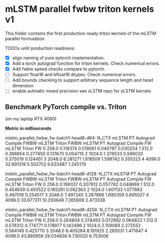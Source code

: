 # mLSTM parallel fwbw triton kernels v1

This folder contains the first production ready triton kernels of the mLSTM parallel formulation.

TODOs until production readiness:

- [x] align naming of pure pytorch implementation.
- [x] Add a torch autograd function for triton kernels. Check numerical errors.
- [x] Add fwbw speed checks compare to pytorch.
- [ ] Support float16 and bfloat16 dtypes. Check numerical errors.
- [ ] Add bounds checking to support arbitrary sequence length and head dimension
- [ ] enable autmatic mixed precision see xLSTM repo for sLSTM kernels

## Benchmark PyTorch compile vs. Triton

(on my laptop RTX 4060)

**Metric in milliseconds**

mlstm_parallel_fwbw_fw-batch1-head8-d64:
    N_CTX  mLSTM PT Autograd Compile FWBW  mLSTM Triton FWBW  mLSTM PT Autograd Compile FW  mLSTM Triton FW
0   256.0                        0.118374           0.519061                      0.040797         0.030254
1   512.0                        0.388854           0.277450                      0.131670         0.054715
2  1024.0                        1.378533           0.598020                      0.375019         0.124451
3  2048.0                        6.281271           1.618509                      1.598742         0.355323
4  4096.0                       32.691319           5.502702                      6.633487         1.245179

mlstm_parallel_fwbw_fw-batch1-head8-d128:
    N_CTX  mLSTM PT Autograd Compile FWBW  mLSTM Triton FWBW  mLSTM PT Autograd Compile FW  mLSTM Triton FW
0   256.0                        0.199337           0.207912                      0.057782         0.048669
1   512.0                        0.454639           0.450522                      0.165261         0.082363
2  1024.0                        1.601133           1.077663                      0.497016         0.254517
3  2048.0                        7.497245           3.267866                      1.690359         0.695027
4  4096.0                       33.677311          10.293648                      7.265906         2.473338

mlstm_parallel_fwbw_fw-batch1-head8-d256:
    N_CTX  mLSTM PT Autograd Compile FWBW  mLSTM Triton FWBW  mLSTM PT Autograd Compile FW  mLSTM Triton FW
0   256.0                        0.264804           0.374493                      0.072992         0.064823
1   512.0                        0.578312           0.774771                      0.178977         0.142496
2  1024.0                        2.159089           2.272552                      0.584149         0.425770
3  2048.0                        8.405284           8.191925                      2.285031         1.471647
4  4096.0                       43.880959          29.034836                      9.730020         6.753006
